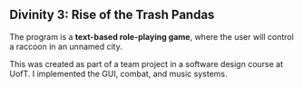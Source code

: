 ## Divinity 3: Rise of the Trash Pandas

The program is a **text-based role-playing game**, where the user will control a raccoon in an unnamed city.

This was created as part of a team project in a software design course at UofT. I implemented the GUI, combat, and music systems. 
